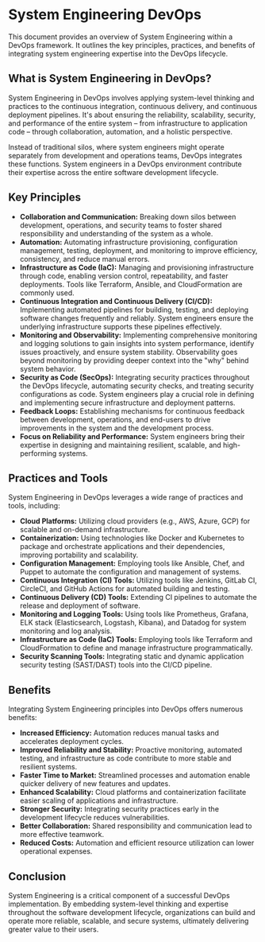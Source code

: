 # System Engineering DevOps

This document provides an overview of System Engineering within a DevOps framework. It outlines the key principles, practices, and benefits of integrating system engineering expertise into the DevOps lifecycle.

## What is System Engineering in DevOps?

System Engineering in DevOps involves applying system-level thinking and practices to the continuous integration, continuous delivery, and continuous deployment pipelines. It's about ensuring the reliability, scalability, security, and performance of the entire system – from infrastructure to application code – through collaboration, automation, and a holistic perspective.

Instead of traditional silos, where system engineers might operate separately from development and operations teams, DevOps integrates these functions. System engineers in a DevOps environment contribute their expertise across the entire software development lifecycle.

## Key Principles

* **Collaboration and Communication:** Breaking down silos between development, operations, and security teams to foster shared responsibility and understanding of the system as a whole.
* **Automation:** Automating infrastructure provisioning, configuration management, testing, deployment, and monitoring to improve efficiency, consistency, and reduce manual errors.
* **Infrastructure as Code (IaC):** Managing and provisioning infrastructure through code, enabling version control, repeatability, and faster deployments. Tools like Terraform, Ansible, and CloudFormation are commonly used.
* **Continuous Integration and Continuous Delivery (CI/CD):** Implementing automated pipelines for building, testing, and deploying software changes frequently and reliably. System engineers ensure the underlying infrastructure supports these pipelines effectively.
* **Monitoring and Observability:** Implementing comprehensive monitoring and logging solutions to gain insights into system performance, identify issues proactively, and ensure system stability. Observability goes beyond monitoring by providing deeper context into the "why" behind system behavior.
* **Security as Code (SecOps):** Integrating security practices throughout the DevOps lifecycle, automating security checks, and treating security configurations as code. System engineers play a crucial role in defining and implementing secure infrastructure and deployment patterns.
* **Feedback Loops:** Establishing mechanisms for continuous feedback between development, operations, and end-users to drive improvements in the system and the development process.
* **Focus on Reliability and Performance:** System engineers bring their expertise in designing and maintaining resilient, scalable, and high-performing systems.

## Practices and Tools

System Engineering in DevOps leverages a wide range of practices and tools, including:

* **Cloud Platforms:** Utilizing cloud providers (e.g., AWS, Azure, GCP) for scalable and on-demand infrastructure.
* **Containerization:** Using technologies like Docker and Kubernetes to package and orchestrate applications and their dependencies, improving portability and scalability.
* **Configuration Management:** Employing tools like Ansible, Chef, and Puppet to automate the configuration and management of systems.
* **Continuous Integration (CI) Tools:** Utilizing tools like Jenkins, GitLab CI, CircleCI, and GitHub Actions for automated building and testing.
* **Continuous Delivery (CD) Tools:** Extending CI pipelines to automate the release and deployment of software.
* **Monitoring and Logging Tools:** Using tools like Prometheus, Grafana, ELK stack (Elasticsearch, Logstash, Kibana), and Datadog for system monitoring and log analysis.
* **Infrastructure as Code (IaC) Tools:** Employing tools like Terraform and CloudFormation to define and manage infrastructure programmatically.
* **Security Scanning Tools:** Integrating static and dynamic application security testing (SAST/DAST) tools into the CI/CD pipeline.

## Benefits

Integrating System Engineering principles into DevOps offers numerous benefits:

* **Increased Efficiency:** Automation reduces manual tasks and accelerates deployment cycles.
* **Improved Reliability and Stability:** Proactive monitoring, automated testing, and infrastructure as code contribute to more stable and resilient systems.
* **Faster Time to Market:** Streamlined processes and automation enable quicker delivery of new features and updates.
* **Enhanced Scalability:** Cloud platforms and containerization facilitate easier scaling of applications and infrastructure.
* **Stronger Security:** Integrating security practices early in the development lifecycle reduces vulnerabilities.
* **Better Collaboration:** Shared responsibility and communication lead to more effective teamwork.
* **Reduced Costs:** Automation and efficient resource utilization can lower operational expenses.

## Conclusion

System Engineering is a critical component of a successful DevOps implementation. By embedding system-level thinking and expertise throughout the software development lifecycle, organizations can build and operate more reliable, scalable, and secure systems, ultimately delivering greater value to their users.
